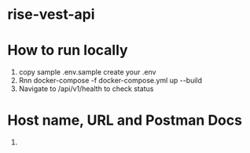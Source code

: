 # rise-vest-api

# How to run locally

1. copy sample .env.sample create your .env
2. Rnn docker-compose -f docker-compose.yml up --build
3. Navigate to /api/v1/health to check status

# Host name, URL and Postman Docs
1. 
